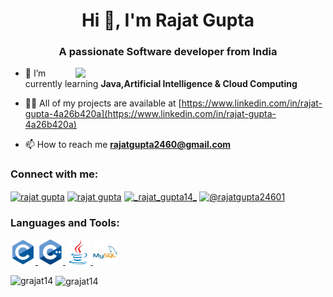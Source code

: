 <h1 align="center">Hi 👋, I'm Rajat Gupta</h1>
<h3 align="center">A passionate Software developer from India</h3>
<img align="right" width="400" src="https://raw.githubusercontent.com/TheDudeThatCode/TheDudeThatCode/master/Assets/Designer.gif">

- 🌱 I’m currently learning **Java,Artificial Intelligence & Cloud Computing**

- 👨‍💻 All of my projects are available at [https://www.linkedin.com/in/rajat-gupta-4a26b420a](https://www.linkedin.com/in/rajat-gupta-4a26b420a)

- 📫 How to reach me **rajatgupta2460@gmail.com**

<h3 align="left">Connect with me:</h3>
<p align="left">
<a href="https://linkedin.com/in/rajat gupta" target="blank"><img align="center" src="https://raw.githubusercontent.com/rahuldkjain/github-profile-readme-generator/master/src/images/icons/Social/linked-in-alt.svg" alt="rajat gupta" height="30" width="40" /></a>
<a href="https://fb.com/rajat gupta" target="blank"><img align="center" src="https://raw.githubusercontent.com/rahuldkjain/github-profile-readme-generator/master/src/images/icons/Social/facebook.svg" alt="rajat gupta" height="30" width="40" /></a>
<a href="https://instagram.com/_rajat_gupta14_" target="blank"><img align="center" src="https://raw.githubusercontent.com/rahuldkjain/github-profile-readme-generator/master/src/images/icons/Social/instagram.svg" alt="_rajat_gupta14_" height="30" width="40" /></a>
<a href="https://www.hackerrank.com/@rajatgupta24601" target="blank"><img align="center" src="https://raw.githubusercontent.com/rahuldkjain/github-profile-readme-generator/master/src/images/icons/Social/hackerrank.svg" alt="@rajatgupta24601" height="30" width="40" /></a>
</p>

<h3 align="left">Languages and Tools:</h3>
<p align="left"> <a href="https://www.cprogramming.com/" target="_blank" rel="noreferrer"> <img src="https://raw.githubusercontent.com/devicons/devicon/master/icons/c/c-original.svg" alt="c" width="40" height="40"/> </a> <a href="https://www.w3schools.com/cpp/" target="_blank" rel="noreferrer"> <img src="https://raw.githubusercontent.com/devicons/devicon/master/icons/cplusplus/cplusplus-original.svg" alt="cplusplus" width="40" height="40"/> </a> <a href="https://www.java.com" target="_blank" rel="noreferrer"> <img src="https://raw.githubusercontent.com/devicons/devicon/master/icons/java/java-original.svg" alt="java" width="40" height="40"/> </a> <a href="https://www.mysql.com/" target="_blank" rel="noreferrer"> <img src="https://raw.githubusercontent.com/devicons/devicon/master/icons/mysql/mysql-original-wordmark.svg" alt="mysql" width="40" height="40"/> </a> </p>

<p><img align="left" src="https://github-readme-stats.vercel.app/api/top-langs?username=grajat14&show_icons=true&locale=en&layout=compact" alt="grajat14" /></p>

<p>&nbsp;<img align="center" src="https://github-readme-stats.vercel.app/api?username=grajat14&show_icons=true&locale=en" alt="grajat14" /></p>

